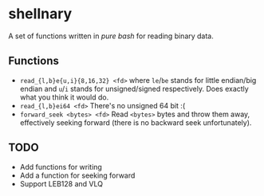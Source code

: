 shellnary
=========

A set of functions written in _pure bash_ for reading binary data.

## Functions

* `read_{l,b}e{u,i}{8,16,32} <fd>` where `le`/`be` stands for
little endian/big endian and `u`/`i` stands for unsigned/signed
respectively. Does exactly what you think it would do.
* `read_{l,b}ei64 <fd>` There's no unsigned 64 bit :(
* `forward_seek <bytes> <fd>` Read `<bytes>` bytes and throw them away,
effectively seeking forward (there is no backward seek unfortunately).

## TODO

* Add functions for writing
* Add a function for seeking forward
* Support LEB128 and VLQ
